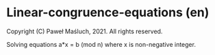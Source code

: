# Linear-congruence-equations (en)

Copyright (C) Paweł Maśluch, 2021. All rights reserved.

Solving equations a*x = b (mod n) where x is non-negative integer.

